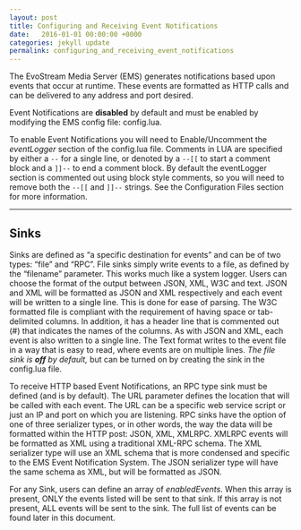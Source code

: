 ```yaml
---
layout: post
title: Configuring and Receiving Event Notifications
date:   2016-01-01 00:00:00 +0000
categories: jekyll update
permalink: configuring_and_receiving_event_notifications
---
```


The EvoStream Media Server (EMS) generates notifications based upon events that occur at runtime. These events are formatted as HTTP calls and can be delivered to any address and port desired.

Event Notifications are **disabled** by default and must be enabled by modifying the EMS config file: config.lua.

To enable Event Notifications you will need to Enable/Uncomment the *eventLogger* section of the config.lua file. Comments in LUA are specified by either a `--` for a single line, or denoted by a `--[[` to start a comment block and a `]]--` to end a comment block. By default the eventLogger section is commented out using block style comments, so you will need to remove both the `--[[` and `]]--` strings. See the Configuration Files section for more information.

------



## Sinks

Sinks are defined as “a specific destination for events” and can be of two types: “file” and “RPC”. File sinks simply write events to a file, as defined by the “filename” parameter. This works much like a system logger. Users can choose the format of the output between JSON, XML, W3C and text. JSON and XML will be formatted as JSON and XML respectively and each event will be written to a single line. This is done for ease of parsing. The W3C formatted file is compliant with the requirement of having space or tab-delimited columns. In addition, it has a header line that is commented out (\#) that indicates the names of the columns. As with JSON and XML, each event is also written to a single line. The Text format writes to the event file in a way that is easy to read, where events are on multiple lines. *The file sink is **off** by default,* but can be turned on by creating the sink in the config.lua file.

To receive HTTP based Event Notifications, an RPC type sink must be defined (and is by default). The URL parameter defines the location that will be called with each event. The URL can be a specific web service script or just an IP and port on which you are listening. RPC sinks have the option of one of three serializer types, or in other words, the way the data will be formatted within the HTTP post: JSON, XML, XMLRPC. XMLRPC events will be formatted as XML using a traditional XML-RPC schema. The XML serializer type will use an XML schema that is more condensed and specific to the EMS Event Notification System. The JSON serializer type will have the same schema as XML, but will be formatted as JSON.

For any Sink, users can define an array of *enabledEvents*. When this array is present, ONLY the events listed will be sent to that sink. If this array is not present, ALL events will be sent to the sink. The full list of events can be found later in this document.
